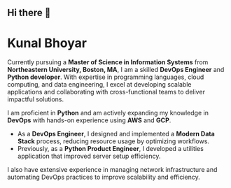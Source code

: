 ## Hi there 👋




# Kunal Bhoyar

Currently pursuing a **Master of Science in Information Systems** from **Northeastern University, Boston, MA**, I am a skilled **DevOps Engineer** and **Python developer**. With expertise in programming languages, cloud computing, and data engineering, I excel at developing scalable applications and collaborating with cross-functional teams to deliver impactful solutions.

I am proficient in **Python** and am actively expanding my knowledge in **DevOps** with hands-on experience using **AWS** and **GCP**.

- As a **DevOps Engineer**, I designed and implemented a **Modern Data Stack** process, reducing resource usage by optimizing workflows.
- Previously, as a **Python Product Engineer**, I developed a utilities application that improved server setup efficiency.

I also have extensive experience in managing network infrastructure and automating DevOps practices to improve scalability and efficiency.
